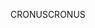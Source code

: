 <span data-ttu-id="ee93c-101">CRONUS</span><span class="sxs-lookup"><span data-stu-id="ee93c-101">CRONUS</span></span>